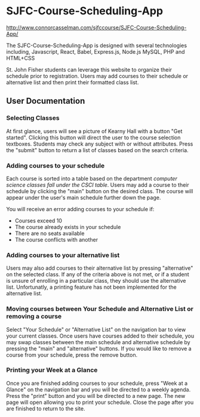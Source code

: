# SJFC-Course-Scheduling-App
http://www.connorcasselman.com/sjfccourse/SJFC-Course-Scheduling-App/

The SJFC-Course-Scheduling-App is designed with several technologies including, Javascript, React, Babel, Express.js, Node.js MySQL, PHP and HTML+CSS 

St. John Fisher students can leverage this website to organize their schedule prior to registration. 
Users may add courses to their schedule or alternative list and then print their formatted class list.

## User Documentation

### Selecting Classes
At first glance, users will see a picture of Kearny Hall with a button "Get started". Clicking this button will direct the user to the course selection textboxes. Students may check any subject with or without attributes. Press the "submit" button to return a list of classes based on the search criteria.

### Adding courses to your schedule
Each course is sorted into a table based on the department *computer science classes fall under the CSCI table*. 
Users may add a course to their schedule by clicking the "main" button on the desired class. The course will appear under the user's main schedule further down the page.

You will receive an error adding courses to your schedule if:
- Courses exceed 10
- The course already exists in your schedule
- There are no seats available
- The course conflicts with another

### Adding courses to your alternative list
Users may also add courses to their alternative list by pressing "alternative" on the selected class. 
If any of the criteria above is not met, or if a student is unsure of enrolling in a particular class, they should use the alternative list. Unfortunatly, a printing feature has not been implemented for the alternative list.

### Moving courses between Your Schedule and Alternative List or removing a course
Select "Your Schedule" or "Alternative List" on the navigation bar to view your current classes.
Once users have courses added to their schedule, you may swap classes between the main schedule and alternative schedule by pressing the "main" and "alternative" buttons. If you would like to remove a course from your schedule, press the remove button.

### Printing your Week at a Glance
Once you are finished adding courses to your schedule, press "Week at a Glance" on the navigation bar and you will be directed to a weekly agenda. Press the "print" button and you will be directed to a new page. The new page will open allowing you to print your schedule. Close the page after you are finished to return to the site.
